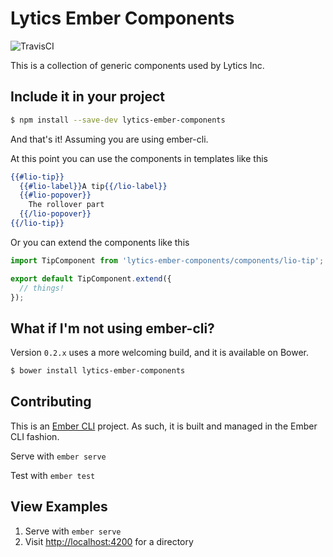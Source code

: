 # Lytics Ember Components

![TravisCI](https://travis-ci.org/lytics/ember-components.svg?branch=travis-support)

This is a collection of generic components used by Lytics Inc.

## Include it in your project

```sh
$ npm install --save-dev lytics-ember-components
```

And that's it! Assuming you are using ember-cli.

At this point you can use the components in templates like this

```handlebars
{{#lio-tip}}
  {{#lio-label}}A tip{{/lio-label}}
  {{#lio-popover}}
    The rollover part
  {{/lio-popover}}
{{/lio-tip}}
```

Or you can extend the components like this

```js
import TipComponent from 'lytics-ember-components/components/lio-tip';

export default TipComponent.extend({
  // things!
});
```

## What if I'm not using ember-cli?

Version `0.2.x` uses a more welcoming build, and it is available on Bower.

```sh
$ bower install lytics-ember-components
```


## Contributing

This is an [Ember CLI](http://www.ember-cli.com/) project. As such, it is built and managed in the Ember CLI fashion.

Serve with `ember serve`

Test with `ember test`

## View Examples

1. Serve with `ember serve`
2. Visit [http://localhost:4200](http://localhost:4200) for a directory